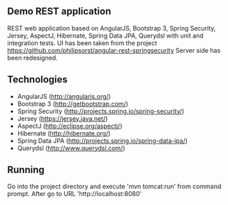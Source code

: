 Demo REST application
---------------------

REST web application based on AngularJS, Bootstrap 3, Spring Security, Jersey, AspectJ, Hibernate, Spring Data JPA, Querydsl with unit and integration tests.
UI has been taken from the project https://github.com/philipsorst/angular-rest-springsecurity
Server side has been redesigned.


Technologies
------------
* AngularJS (http://angularjs.org/)
* Bootstrap 3 (http://getbootstrap.com/)
* Spring Security (http://projects.spring.io/spring-security/)
* Jersey (https://jersey.java.net/)
* AspectJ (http://eclipse.org/aspectj/)
* Hibernate (http://hibernate.org/)
* Spring Data JPA (http://projects.spring.io/spring-data-jpa/)
* Querydsl (http://www.querydsl.com/)


Running
-------

Go into the project directory and execute 'mvn tomcat:run' from command prompt. After go to URL 'http://localhost:8080'

